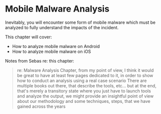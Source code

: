# Mobile Malware Analysis
Inevitably, you will encounter some form of mobile malware which must be analyzed to fully understand the impacts of the incident.

This chapter will cover:

* How to analyze mobile malware on Android
* How to analyze mobile malware on iOS

Notes from Sebas re: this chapter:

> re: Malware Analysis Chapter, from my point of view, I think it would be great to have at least few pages dedicated to it, in order to show how to conduct an analysis using a real case scenario
> There are multiple books out there, that describe the tools, etc... but at the end, that's merely a transitory state where you just have to launch tools and analyze the output, we might provide an insightful point of view about our methodology
> and some techniques, steps, that we have gained across the years
